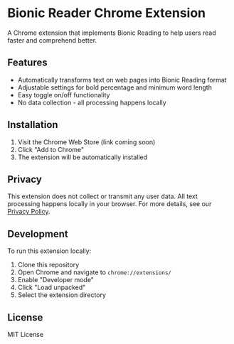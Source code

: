 # Bionic Reader Chrome Extension

A Chrome extension that implements Bionic Reading to help users read faster and comprehend better.

## Features

- Automatically transforms text on web pages into Bionic Reading format
- Adjustable settings for bold percentage and minimum word length
- Easy toggle on/off functionality
- No data collection - all processing happens locally

## Installation

1. Visit the Chrome Web Store (link coming soon)
2. Click "Add to Chrome"
3. The extension will be automatically installed

## Privacy

This extension does not collect or transmit any user data. All text processing happens locally in your browser. 
For more details, see our [Privacy Policy](https://[your-github-username].github.io/bionic-reader/privacy-policy.html).

## Development

To run this extension locally:

1. Clone this repository
2. Open Chrome and navigate to `chrome://extensions/`
3. Enable "Developer mode"
4. Click "Load unpacked"
5. Select the extension directory

## License

MIT License
